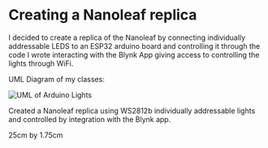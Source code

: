 # Creating a Nanoleaf replica

I decided to create a replica of the Nanoleaf by connecting individually addressable LEDS to an ESP32 arduino board and controlling it through the code I wrote interacting with the Blynk App giving access to controlling the lights through WiFi.

UML Diagram of my classes:


![UML of Arduino Lights](https://user-images.githubusercontent.com/30247851/107065392-b729c000-67aa-11eb-8f23-0e959ba0fc9c.png)

Created a Nanoleaf replica using WS2812b individually addressable lights and controlled by integration with the Blynk app.

25cm by 1.75cm
